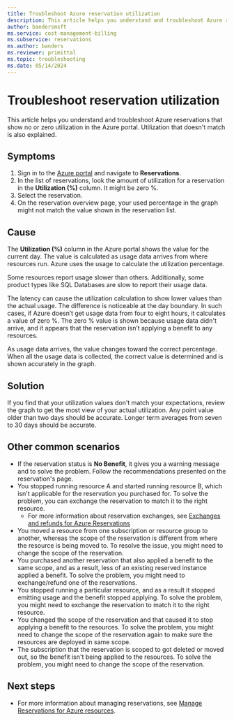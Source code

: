 ```yaml
---
title: Troubleshoot Azure reservation utilization
description: This article helps you understand and troubleshoot Azure reservations that show no or zero utilization in the Azure portal. Utilization that doesn't match is also explained.
author: bandersmsft
ms.service: cost-management-billing
ms.subservice: reservations
ms.author: banders
ms.reviewer: primittal
ms.topic: troubleshooting
ms.date: 05/14/2024
---
```


# Troubleshoot reservation utilization

This article helps you understand and troubleshoot Azure reservations that show no or zero utilization in the Azure portal. Utilization that doesn't match is also explained.

## Symptoms

1. Sign in to the [Azure portal](https://portal.azure.com) and navigate to **Reservations**.
1. In the list of reservations, look the amount of utilization for a reservation in the **Utilization (%)** column. It might be zero %.
1. Select the reservation.
1. On the reservation overview page, your used percentage in the graph might not match the value shown in the reservation list.

## Cause

The **Utilization (%)** column in the Azure portal shows the value for the current day. The value is calculated as usage data arrives from where resources run. Azure uses the usage to calculate the utilization percentage.

Some resources report usage slower than others. Additionally, some product types like SQL Databases are slow to report their usage data.

The latency can cause the utilization calculation to show lower values than the actual usage. The difference is noticeable at the day boundary. In such cases, if Azure doesn’t get usage data from four to eight hours, it calculates a value of zero %. The zero % value is shown because usage data didn't arrive, and it appears that the reservation isn’t applying a benefit to any resources.

As usage data arrives, the value changes toward the correct percentage. When all the usage data is collected, the correct value is determined and is shown accurately in the graph.

## Solution

If you find that your utilization values don't match your expectations, review the graph to get the most view of your actual utilization. Any point value older than two days should be accurate. Longer term averages from seven to 30 days should be accurate.

## Other common scenarios
- If the reservation status is **No Benefit**, it gives you a warning message and to solve the problem. Follow the recommendations presented on the reservation's page.
- You stopped running resource A and started running resource B, which isn't applicable for the reservation you purchased for. To solve the problem, you can exchange the reservation to match it to the right resource. 
    - For more information about reservation exchanges, see [Exchanges and refunds for Azure Reservations](exchange-and-refund-azure-reservations.md)
- You moved a resource from one subscription or resource group to another, whereas the scope of the reservation is different from where the resource is being moved to. To resolve the issue, you might need to change the scope of the reservation.
- You purchased another reservation that also applied a benefit to the same scope, and as a result, less of an existing reserved instance applied a benefit. To solve the problem, you might need to exchange/refund one of the reservations.
- You stopped running a particular resource, and as a result it stopped emitting usage and the benefit stopped applying. To solve the problem, you might need to exchange the reservation to match it to the right resource. 
- You changed the scope of the reservation and that caused it to stop applying a benefit to the resources. To solve the problem, you might need to change the scope of the reservation again to make sure the resources are deployed in same scope.
- The subscription that the reservation is scoped to got deleted or moved out, so the benefit isn't being applied to the resources. To solve the problem, you might need to change the scope of the reservation.

## Next steps

- For more information about managing reservations, see [Manage Reservations for Azure resources](manage-reserved-vm-instance.md).
